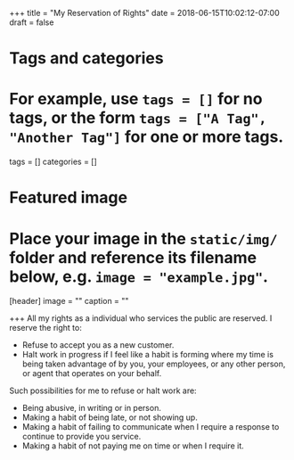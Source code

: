 +++
title = "My Reservation of Rights"
date = 2018-06-15T10:02:12-07:00
draft = false

# Tags and categories
# For example, use `tags = []` for no tags, or the form `tags = ["A Tag", "Another Tag"]` for one or more tags.
tags = []
categories = []

# Featured image
# Place your image in the `static/img/` folder and reference its filename below, e.g. `image = "example.jpg"`.
[header]
image = ""
caption = ""

+++
All my rights as a individual who services the public are reserved. I reserve the right to:

- Refuse to accept you as a new customer.
- Halt work in progress if I feel like a habit is forming where my time is being taken advantage of by you, your employees, or any other person, or agent that operates on your behalf.

Such possibilities for me to refuse or halt work are:

- Being abusive, in writing or in person.
- Making a habit of being late, or not showing up.
- Making a habit of failing to communicate when I require a response to continue to provide you service.
- Making a habit of not paying me on time or when I require it.
